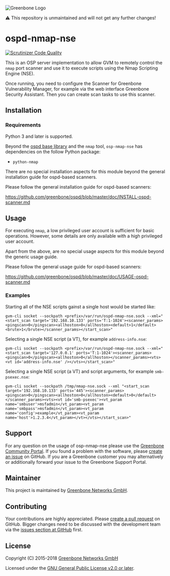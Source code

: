 ![Greenbone Logo](https://www.greenbone.net/wp-content/uploads/gb_logo_resilience_horizontal.png)

:warning: This repository is unmaintained and will not get any further changes!

# ospd-nmap-nse

[![Scrutinizer Code Quality](https://scrutinizer-ci.com/g/greenbone/ospd-nmap-nse/badges/quality-score.png?b=master)](https://scrutinizer-ci.com/g/greenbone/ospd-nmap-nse/?branch=master)

This is an OSP server implementation to allow GVM to remotely control
the `nmap` port scanner and use it to execute scripts using the Nmap Scripting
Engine (NSE).

Once running, you need to configure the Scanner for Greenbone Vulnerability
Manager, for example via the web interface Greenbone Security Assistant.
Then you can create scan tasks to use this scanner.

## Installation

### Requirements

Python 3 and later is supported.

Beyond the [ospd base library](https://github.com/greenbone/ospd) and the
`nmap` tool, `osp-nmap-nse` has dependencies on the follow Python package:

- `python-nmap`

There are no special installation aspects for this module beyond the general
installation guide for ospd-based scanners.

Please follow the general installation guide for ospd-based scanners:

  <https://github.com/greenbone/ospd/blob/master/doc/INSTALL-ospd-scanner.md>

## Usage

For executing `nmap`, a low privileged user account is sufficient for basic
operations. However, some details are only available with a high privileged
user account.

Apart from the above, are no special usage aspects for this module beyond the
generic usage guide.

Please follow the general usage guide for ospd-based scanners:

  <https://github.com/greenbone/ospd/blob/master/doc/USAGE-ospd-scanner.md>

### Examples

Starting all of the NSE scripts gainst a single host would be started like:

    gvm-cli socket --sockpath <prefix>/var/run/ospd-nmap-nse.sock --xml="<start_scan target='192.168.10.133' ports='T:1-1024'><scanner_params><pingscan>0</pingscan><allhoston>0</allhoston><default>1</default><brute>1</brute></scanner_params></start_scan>"

Selecting a single NSE script (a VT), for example `address-info.nse`:

    gvm-cli socket --sockpath <prefix>/var/run/ospd-nmap-nse.sock --xml="<start_scan target='127.0.0.1' ports='T:1-1024'><scanner_params><pingscan>0</pingscan><allhoston>0</allhoston></scanner_params><vts><vt id='address-info.nse' /></vts></start_scan>"

Selecting a single NSE script (a VT) and script arguments, for example
`smb-psexec.nse`:

    gvm-cli socket --sockpath /tmp/nmap-nse.sock --xml "<start_scan target='192.168.10.133' ports='445'><scanner_params><pingscan>0</pingscan><allhoston>0</allhoston><default>0</default></scanner_params><vts><vt id='smb-psexec'><vt_param name='smbuser'>msfadmin</vt_param><vt_param name='smbpass'>msfadmin</vt_param><vt_param name='config'>example</vt_param><vt_param name='host'>1.2.3.4</vt_param></vt></vts></start_scan>"

## Support

For any question on the usage of osp-nmap-nse please use the [Greenbone
Community Portal](https://community.greenbone.net/c/gse). If you found a
problem with the software, please [create an
issue](https://github.com/greenbone/osp-nmap-nse/issues) on GitHub. If you are
a Greenbone customer you may alternatively or additionally forward your issue
to the Greenbone Support Portal.

## Maintainer

This project is maintained by [Greenbone Networks
GmbH](https://www.greenbone.net/).

## Contributing

Your contributions are highly appreciated. Please [create a pull
request](https://github.com/greenbone/osp-nmap-nse/pulls) on GitHub. Bigger
changes need to be discussed with the development team via the [issues section
at GitHub](https://github.com/greenbone/osp-nmap-nse/issues) first.

## License

Copyright (C) 2015-2018 [Greenbone Networks GmbH](https://www.greenbone.net/)

Licensed under the [GNU General Public License v2.0 or later](COPYING).
